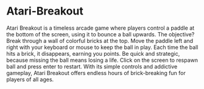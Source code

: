 # Atari-Breakout
Atari Breakout is a timeless arcade game where players control a paddle at the bottom of the screen, using it to bounce a ball upwards. The objective? Break through a wall of colorful bricks at the top. Move the paddle left and right with your keyboard or mouse to keep the ball in play. Each time the ball hits a brick, it disappears, earning you points. Be quick and strategic, because missing the ball means losing a life. Click on the screen to respawn ball and press enter to restart. With its simple controls and addictive gameplay, Atari Breakout offers endless hours of brick-breaking fun for players of all ages.

